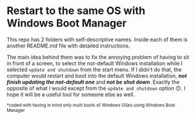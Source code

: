 # Restart to the same OS with Windows Boot Manager

This repo has 2 folders with self-descriptive names.
Inside each of them is another README.md file with detailed instructions.

The main idea behind them was to fix the annoying problem of having to sit in front of a screen, to select the not-default Windows installation while I selected `update and shutdown` from the start menu. If I didn't do that, the computer would restart and boot into the default Windows installation, ***not finish updating the not-default one*** and ***not be shut down***. Exactly the opposite of what I would except from the `update and shutdown` option 🙃. I hope it will be a useful tool for someone else as well.

<Sub>*coded with having in mind only multi boots of Windows OSes using Windows Boot Manager</Sub>
